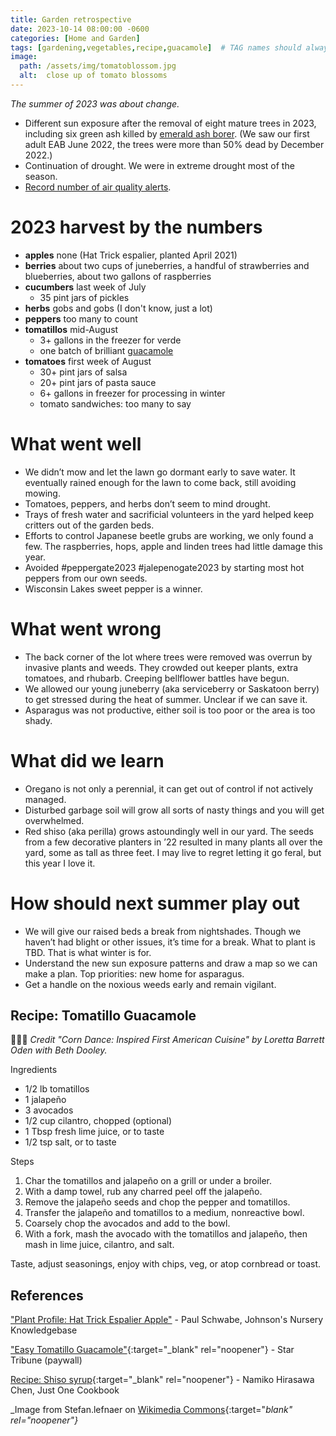 ```yaml
---
title: Garden retrospective
date: 2023-10-14 08:00:00 -0600
categories: [Home and Garden]
tags: [gardening,vegetables,recipe,guacamole]  # TAG names should always be lowercase
image:   
  path: /assets/img/tomatoblossom.jpg
  alt:  close up of tomato blossoms
---
```

<!-- excerpt -->
*The summer of 2023 was about change.*

* Different sun exposure after the removal of eight mature trees in 2023, including six green ash killed by [emerald ash borer](https://anokamunicipalutility.com/709/Emerald-Ash-Borer-EAB). (We saw our first adult EAB June 2022, the trees were more than 50% dead by December 2022.)
* Continuation of drought. We were in extreme drought most of the season.
* [Record number of air quality alerts](https://www.pca.state.mn.us/news-and-stories/air-quality-alerts-record).

# 2023 harvest by the numbers
* **apples** none (Hat Trick espalier, planted April 2021)
* **berries** about two cups of juneberries, a handful of strawberries and blueberries, about two gallons of raspberries
* **cucumbers** last week of July
  - 35 pint jars of pickles
* **herbs** gobs and gobs (I don't know, just a lot)
* **peppers** too many to count
* **tomatillos** mid-August
  - 3+ gallons in the freezer for verde
  - one batch of brilliant [guacamole](#recipe-tomatillo-guacamole)
* **tomatoes** first week of August
  - 30+ pint jars of salsa
  - 20+ pint jars of pasta sauce
  - 6+ gallons in freezer for processing in winter
  - tomato sandwiches: too many to say

# What went well
* We didn’t mow and let the lawn go dormant early to save water. It eventually rained enough for the lawn to come back, still avoiding mowing.
* Tomatoes, peppers, and herbs don’t seem to mind drought.
* Trays of fresh water and sacrificial volunteers in the yard helped keep critters out of the garden beds.
* Efforts to control Japanese beetle grubs are working, we only found a few. The raspberries, hops, apple and linden trees had little damage this year.
* Avoided #peppergate2023 #jalepenogate2023 by starting most hot peppers from our own seeds. 
* Wisconsin Lakes sweet pepper is a winner. 

# What went wrong
* The back corner of the lot where trees were removed was overrun by invasive plants and weeds. They crowded out keeper plants, extra tomatoes, and rhubarb. Creeping bellflower battles have begun.
* We allowed our young juneberry (aka serviceberry or Saskatoon berry) to get stressed during the heat of summer. Unclear if we can save it.
* Asparagus was not productive, either soil is too poor or the area is too shady.

# What did we learn
* Oregano is not only a perennial, it can get out of control if not actively managed.
* Disturbed garbage soil will grow all sorts of nasty things and you will get overwhelmed.
* Red shiso (aka perilla) grows astoundingly well in our yard. The seeds from a few decorative planters in ’22 resulted in many plants all over the yard, some as tall as three feet. I may live to regret letting it go feral, but this year I love it.

# How should next summer play out
* We will give our raised beds a break from nightshades. Though we haven’t had blight or other issues, it’s time for a break. What to plant is TBD. That is what winter is for.
* Understand the new sun exposure patterns and draw a map so we can make a plan. Top priorities: new home for asparagus.
* Get a handle on the noxious weeds early and remain vigilant. 

## Recipe: Tomatillo Guacamole
:woman_cook::kissing_heart:
*Credit "Corn Dance: Inspired First American Cuisine" by Loretta Barrett Oden with Beth Dooley.*

Ingredients
* 1/2 lb tomatillos
* 1 jalapeño
* 3 avocados
* 1/2 cup cilantro, chopped (optional)
* 1 Tbsp fresh lime juice, or to taste
* 1/2 tsp salt, or to taste

Steps
1. Char the tomatillos and jalapeño on a grill or under a broiler.
2. With a damp towel, rub any charred peel off the jalapeño.
3. Remove the jalapeño seeds and chop the pepper and tomatillos.
5. Transfer the jalapeño and tomatillos to a medium, nonreactive bowl.
6. Coarsely chop the avocados and add to the bowl.
7. With a fork, mash the avocado with the tomatillos and jalapeño, then mash in lime juice, cilantro, and salt.

Taste, adjust seasonings, enjoy with chips, veg, or atop cornbread or toast.

## References
["Plant Profile: Hat Trick Espalier Apple"](https://kb.jniplants.com/hat-trick-espalier-apple-malus/) - Paul Schwabe, Johnson's Nursery Knowledgebase

["Easy Tomatillo Guacamole"](https://www.startribune.com/loretta-barrett-oden-sean-sherman-inspiration-indigenous-food-cookbook-recipe-beth-dooley/600309679/){:target="_blank" rel="noopener"} - Star Tribune (paywall)

[Recipe: Shiso syrup](https://www.justonecookbook.com/red-shiso-juice/){:target="_blank" rel="noopener"} - Namiko Hirasawa Chen, Just One Cookbook 

_Image from Stefan.lefnaer on [Wikimedia Commons](https://commons.wikimedia.org/wiki/File:Solanum_lycopersicum_sl7.jpg){:target="_blank" rel="noopener"}_